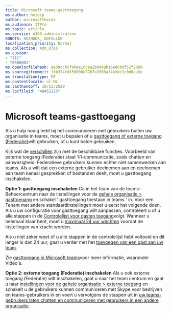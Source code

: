 ```yaml
---
title: Microsoft teams-gasttoegang
ms.author: heidip
author: microsoftheidi
ms.audience: ITPro
ms.topic: article
ms.service: o365-administration
ROBOTS: NOINDEX, NOFOLLOW
localization_priority: Normal
ms.collection: Adm_O365
ms.custom:
- "311"
- "6500001"
ms.openlocfilehash: ee38dcb5f40ea16cea1b84b9b16e86b0f52f2d89
ms.sourcegitcommit: 1fb324fd156008e77b7e2008af4b3dc1c0d0ea3e
ms.translationtype: MT
ms.contentlocale: nl-NL
ms.lasthandoff: 10/13/2020
ms.locfileid: "48452223"
---
```

# <a name="microsoft-teams---guest-access"></a>Microsoft teams-gasttoegang

Als u hulp nodig hebt bij het communiceren met gebruikers buiten uw organisatie in teams, moet u bepalen of u [gasttoegang of externe toegang (Federatie)](https://docs.microsoft.com/microsoftteams/manage-external-access#external-access-vs-guest-access)wilt gebruiken, of u kunt beide gebruiken.

Kijk wat de [verschillen](https://docs.microsoft.com/microsoftteams/manage-external-access#external-access-vs-guest-access) zijn met de beschikbare functies.  Voorbeeld van externe toegang (Federatie) staat 1:1-communicatie, zoals chatten en aanwezigheid.  Federatieve gebruikers kunnen echter niet samenwerken aan teams.  Als u wilt dat een externe gebruiker deelnemen aan en deelnemen aan team kanaal gesprekken of bestanden deelt, moet u gasttoegang inschakelen.

**Optie 1: gasttoegang inschakelen** Ga in het team van de teams-Beheercentrum naar de instellingen voor de [gehele organisatie > gasttoegang](https://admin.teams.microsoft.com/company-wide-settings/guest-configuration) en schakel ' gasttoegang toestaan in teams ' in.  Voor een Tenant met andere standaardinstellingen moet u eerst het volgende doen.  Als u uw configuratie voor gasttoegang wilt aanpassen, controleert u of u alle stappen in de [Controlelijst voor gasten toegang](https://docs.microsoft.com/microsoftteams/guest-access-checklist)volgt. Wanneer u helemaal klaar bent, moet u [maximaal 24 uur wachten](https://docs.microsoft.com/microsoftteams/manage-guests#guest-access-latencies) voordat de instellingen van kracht worden.

Als u niet zeker weet of u alle stappen in de controlelijst hebt voltooid en dit langer is dan 24 uur, gaat u verder met het [toevoegen van een gast aan uw team](https://support.office.com/article/add-guests-to-a-team-in-teams-fccb4fa6-f864-4508-bdde-256e7384a14f#ID0EAABAAA=Desktop).

Zie [gasttoegang in Microsoft teams](https://docs.microsoft.com/microsoftteams/guest-access)voor meer informatie, waaronder Video's.

**Optie 2: externe toegang (Federatie) inschakelen** Als u ook externe toegang (Federatie) wilt inschakelen, gaat u naar het team centrum en gaat u naar [instellingen voor de gehele organisatie > externe toegang](https://admin.teams.microsoft.com/company-wide-settings/external-communications) en schakelt u de gebruikers kunnen communiceren met Skype voor bedrijven en teams-gebruikers in en voert u vervolgens de stappen uit in [uw teams-gebruikers laten chatten en communiceren met gebruikers in een andere organisatie](https://docs.microsoft.com/microsoftteams/manage-external-access#let-your-teams-users-chat-and-communicate-with-users-in-another-organization).
